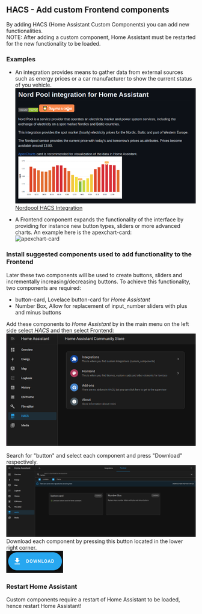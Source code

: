 ## HACS - Add custom Frontend components
By adding HACS (Home Assistant Custom Components) you can add new functionalities.  
NOTE: After adding a custom component, Home Assistant must be restarted for the new functionality to be loaded.
### Examples
- An integration provides means to
gather data from external sources such as energy prices or a car manufacturer to show the current status of you vehicle. 
 ![Nordpool](images/Hassio_HACS_NordPool.png)  
  [Nordpool HACS Integration](https://github.com/custom-components/nordpool)  


- A Frontend component expands the functionality of the interface by providing for instance new button types, sliders or more advanced charts.
  An example here is the apexchart-card:  
  ![apexchart-card](https://github.com/RomRider/apexcharts-card/raw/master/docs/Header.png)

### Install suggested components used to add functionality to the Frontend
Later these two components will be used to create buttons, sliders and incrementally increasing/decreasing buttons. 
To achieve this functionality, two components are required:
- button-card, Lovelace button-card for _Home Assistant_
- Number Box, Allow for replacement of input_number sliders with plus and minus buttons

Add these components to _Home Assistant_ by in the main menu on the left side select _HACS_ and then select Frontend:
![HACS - Integrations](images/Hassio_HACS_Integrations.png)  

Search for "button" and select each component and press "Download" respectively.
![HACS - Integrations](images/Hassio_HACS_Add_frontend_customizations.png)
Download each component by pressing this button located in the lower right corner.  
![Hassio HACS Install](images/Hassio_HACS_Download.png)

### Restart Home Assistant
Custom components require a restart of Home Assistant to be loaded, hence restart Home Assistant!